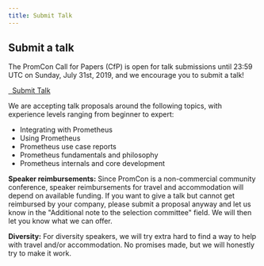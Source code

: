 ```yaml
---
title: Submit Talk
---
```


## Submit a talk

The PromCon Call for Papers (CfP) is open for talk submissions until 23:59 UTC on
Sunday, July 31st, 2019, and we encourage you to submit a talk!

<a class="btn btn-default btn-lg" href="https://docs.google.com/forms/d/e/1FAIpQLSdsEtt-AfPmF3qwCorb0AMOpFUKNgSm7N7caMdjn5aVlwwfWA/viewform" target="_blank" role="button">
  <i class="fa fa-commenting"></i>&nbsp;&nbsp;Submit Talk
</a>

We are accepting talk proposals around the following topics, with experience
levels ranging from beginner to expert:

* Integrating with Prometheus
* Using Prometheus
* Prometheus use case reports
* Prometheus fundamentals and philosophy
* Prometheus internals and core development

**Speaker reimbursements:** Since PromCon is a non-commercial community
conference, speaker reimbursements for travel and accommodation will depend on
available funding. If you want to give a talk but cannot get reimbursed by your
company, please submit a proposal anyway and let us know in the "Additional note
to the selection committee" field. We will then let you know what we can offer.

**Diversity:** For diversity speakers, we will try extra hard to find a way to
help with travel and/or accommodation. No promises made, but we will honestly
try to make it work.
